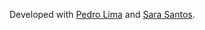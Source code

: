 Developed with [Pedro Lima](https://github.com/up202108806) and [Sara Santos](https://github.com/sfos13).
